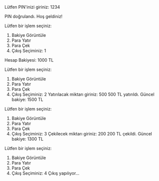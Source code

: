 Lütfen PIN'inizi giriniz: 1234

PIN doğrulandı. Hoş geldiniz!

Lütfen bir işlem seçiniz:
1. Bakiye Görüntüle
2. Para Yatır
3. Para Çek
4. Çıkış
Seçiminiz: 1

Hesap Bakiyesi: 1000 TL

Lütfen bir işlem seçiniz:
1. Bakiye Görüntüle
2. Para Yatır
3. Para Çek
4. Çıkış
Seçiminiz: 2
Yatırılacak miktarı giriniz: 500
500 TL yatırıldı. Güncel bakiye: 1500 TL

Lütfen bir işlem seçiniz:
1. Bakiye Görüntüle
2. Para Yatır
3. Para Çek
4. Çıkış
Seçiminiz: 3
Çekilecek miktarı giriniz: 200
200 TL çekildi. Güncel bakiye: 1300 TL

Lütfen bir işlem seçiniz:
1. Bakiye Görüntüle
2. Para Yatır
3. Para Çek
4. Çıkış
Seçiminiz: 4
Çıkış yapılıyor...

